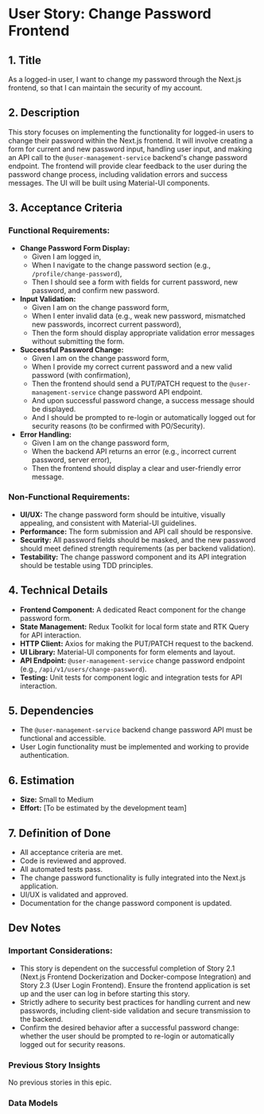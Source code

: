 # User Story: Change Password Frontend

## 1. Title

As a logged-in user, I want to change my password through the Next.js frontend, so that I can maintain the security of my account.

## 2. Description

This story focuses on implementing the functionality for logged-in users to change their password within the Next.js frontend. It will involve creating a form for current and new password input, handling user input, and making an API call to the `@user-management-service` backend's change password endpoint. The frontend will provide clear feedback to the user during the password change process, including validation errors and success messages. The UI will be built using Material-UI components.

## 3. Acceptance Criteria

### Functional Requirements:

*   **Change Password Form Display:**
    *   Given I am logged in,
    *   When I navigate to the change password section (e.g., `/profile/change-password`),
    *   Then I should see a form with fields for current password, new password, and confirm new password.
*   **Input Validation:**
    *   Given I am on the change password form,
    *   When I enter invalid data (e.g., weak new password, mismatched new passwords, incorrect current password),
    *   Then the form should display appropriate validation error messages without submitting the form.
*   **Successful Password Change:**
    *   Given I am on the change password form,
    *   When I provide my correct current password and a new valid password (with confirmation),
    *   Then the frontend should send a PUT/PATCH request to the `@user-management-service` change password API endpoint.
    *   And upon successful password change, a success message should be displayed.
    *   And I should be prompted to re-login or automatically logged out for security reasons (to be confirmed with PO/Security).
*   **Error Handling:**
    *   Given I am on the change password form,
    *   When the backend API returns an error (e.g., incorrect current password, server error),
    *   Then the frontend should display a clear and user-friendly error message.

### Non-Functional Requirements:

*   **UI/UX:** The change password form should be intuitive, visually appealing, and consistent with Material-UI guidelines.
*   **Performance:** The form submission and API call should be responsive.
*   **Security:** All password fields should be masked, and the new password should meet defined strength requirements (as per backend validation).
*   **Testability:** The change password component and its API integration should be testable using TDD principles.

## 4. Technical Details

*   **Frontend Component:** A dedicated React component for the change password form.
*   **State Management:** Redux Toolkit for local form state and RTK Query for API interaction.
*   **HTTP Client:** Axios for making the PUT/PATCH request to the backend.
*   **UI Library:** Material-UI components for form elements and layout.
*   **API Endpoint:** `@user-management-service` change password endpoint (e.g., `/api/v1/users/change-password`).
*   **Testing:** Unit tests for component logic and integration tests for API interaction.

## 5. Dependencies

*   The `@user-management-service` backend change password API must be functional and accessible.
*   User Login functionality must be implemented and working to provide authentication.

## 6. Estimation

*   **Size:** Small to Medium
*   **Effort:** [To be estimated by the development team]

## 7. Definition of Done

*   All acceptance criteria are met.
*   Code is reviewed and approved.
*   All automated tests pass.
*   The change password functionality is fully integrated into the Next.js application.
*   UI/UX is validated and approved.
*   Documentation for the change password component is updated.

## Dev Notes

### Important Considerations:
*   This story is dependent on the successful completion of Story 2.1 (Next.js Frontend Dockerization and Docker-compose Integration) and Story 2.3 (User Login Frontend). Ensure the frontend application is set up and the user can log in before starting this story.
*   Strictly adhere to security best practices for handling current and new passwords, including client-side validation and secure transmission to the backend.
*   Confirm the desired behavior after a successful password change: whether the user should be prompted to re-login or automatically logged out for security reasons.

### Previous Story Insights
No previous stories in this epic.

### Data Models

